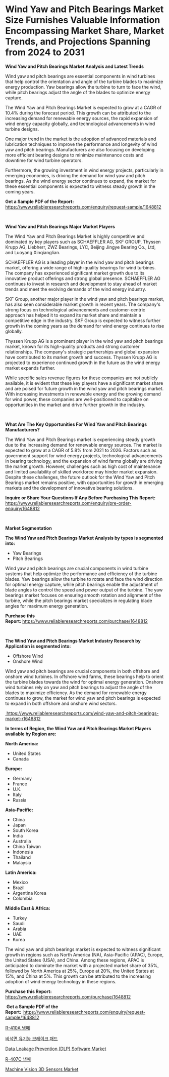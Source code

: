 <p><h1>Wind Yaw and Pitch Bearings Market Size Furnishes Valuable Information Encompassing Market Share, Market Trends, and Projections Spanning from 2024 to 2031</h1></p><p><strong>Wind Yaw and Pitch Bearings Market Analysis and Latest Trends</strong></p>
<p><p>Wind yaw and pitch bearings are essential components in wind turbines that help control the orientation and angle of the turbine blades to maximize energy production. Yaw bearings allow the turbine to turn to face the wind, while pitch bearings adjust the angle of the blades to optimize energy capture.</p><p>The Wind Yaw and Pitch Bearings Market is expected to grow at a CAGR of 10.4% during the forecast period. This growth can be attributed to the increasing demand for renewable energy sources, the rapid expansion of wind energy capacity globally, and technological advancements in wind turbine designs.</p><p>One major trend in the market is the adoption of advanced materials and lubrication techniques to improve the performance and longevity of wind yaw and pitch bearings. Manufacturers are also focusing on developing more efficient bearing designs to minimize maintenance costs and downtime for wind turbine operators.</p><p>Furthermore, the growing investment in wind energy projects, particularly in emerging economies, is driving the demand for wind yaw and pitch bearings. As the wind energy sector continues to expand, the market for these essential components is expected to witness steady growth in the coming years.</p></p>
<p><strong>Get a Sample PDF of the Report:&nbsp;</strong> <a href="https://www.reliableresearchreports.com/enquiry/request-sample/1648812">https://www.reliableresearchreports.com/enquiry/request-sample/1648812</a></p>
<p>&nbsp;</p>
<p><strong>Wind Yaw and Pitch Bearings Major Market Players</strong></p>
<p><p>The Wind Yaw and Pitch Bearings Market is highly competitive and dominated by key players such as SCHAEFFLER AG, SKF GROUP, Thyssen Krupp AG, Liebherr, ZWZ Bearings, LYC, Beijing Jingye Bearing Co., Ltd, and Luoyang Xinqianglian.</p><p>SCHAEFFLER AG is a leading player in the wind yaw and pitch bearings market, offering a wide range of high-quality bearings for wind turbines. The company has experienced significant market growth due to its innovative product offerings and strong global presence. SCHAEFFLER AG continues to invest in research and development to stay ahead of market trends and meet the evolving demands of the wind energy industry.</p><p>SKF Group, another major player in the wind yaw and pitch bearings market, has also seen considerable market growth in recent years. The company's strong focus on technological advancements and customer-centric approach has helped it to expand its market share and maintain a competitive edge in the industry. SKF Group is expected to witness further growth in the coming years as the demand for wind energy continues to rise globally.</p><p>Thyssen Krupp AG is a prominent player in the wind yaw and pitch bearings market, known for its high-quality products and strong customer relationships. The company's strategic partnerships and global expansion have contributed to its market growth and success. Thyssen Krupp AG is projected to experience continued growth in the future as the wind energy market expands further.</p><p>While specific sales revenue figures for these companies are not publicly available, it is evident that these key players have a significant market share and are poised for future growth in the wind yaw and pitch bearings market. With increasing investments in renewable energy and the growing demand for wind power, these companies are well-positioned to capitalize on opportunities in the market and drive further growth in the industry.</p></p>
<p>&nbsp;</p>
<p><strong>What Are The Key Opportunities For Wind Yaw and Pitch Bearings Manufacturers?</strong></p>
<p><p>The Wind Yaw and Pitch Bearings market is experiencing steady growth due to the increasing demand for renewable energy sources. The market is expected to grow at a CAGR of 5.8% from 2021 to 2026. Factors such as government support for wind energy projects, technological advancements in bearing technology, and the expansion of wind farms globally are driving the market growth. However, challenges such as high cost of maintenance and limited availability of skilled workforce may hinder market expansion. Despite these challenges, the future outlook for the Wind Yaw and Pitch Bearings market remains positive, with opportunities for growth in emerging markets and the development of innovative bearing solutions.</p></p>
<p><strong>Inquire or Share Your Questions If Any Before Purchasing This Report:</strong> <a href="https://www.reliableresearchreports.com/enquiry/pre-order-enquiry/1648812">https://www.reliableresearchreports.com/enquiry/pre-order-enquiry/1648812</a></p>
<p>&nbsp;</p>
<p><strong>Market Segmentation</strong></p>
<p><strong>The Wind Yaw and Pitch Bearings Market Analysis by types is segmented into:</strong></p>
<p><ul><li>Yaw Bearings</li><li>Pitch Bearings</li></ul></p>
<p><p>Wind yaw and pitch bearings are crucial components in wind turbine systems that help optimize the performance and efficiency of the turbine blades. Yaw bearings allow the turbine to rotate and face the wind direction for optimal energy capture, while pitch bearings enable the adjustment of blade angles to control the speed and power output of the turbine. The yaw bearings market focuses on ensuring smooth rotation and alignment of the turbine, while the pitch bearings market specializes in regulating blade angles for maximum energy generation.</p></p>
<p><strong>Purchase this Report:&nbsp;</strong><a href="https://www.reliableresearchreports.com/purchase/1648812">https://www.reliableresearchreports.com/purchase/1648812</a></p>
<p>&nbsp;</p>
<p><strong>The Wind Yaw and Pitch Bearings Market Industry Research by Application is segmented into:</strong></p>
<p><ul><li>Offshore Wind</li><li>Onshore Wind</li></ul></p>
<p><p>Wind yaw and pitch bearings are crucial components in both offshore and onshore wind turbines. In offshore wind farms, these bearings help to orient the turbine blades towards the wind for optimal energy generation. Onshore wind turbines rely on yaw and pitch bearings to adjust the angle of the blades to maximize efficiency. As the demand for renewable energy continues to grow, the market for wind yaw and pitch bearings is expected to expand in both offshore and onshore wind sectors.</p></p>
<p><a href="https://www.reliableresearchreports.com/wind-yaw-and-pitch-bearings-market-r1648812">&nbsp;https://www.reliableresearchreports.com/wind-yaw-and-pitch-bearings-market-r1648812</a></p>
<p><strong>In terms of Region, the Wind Yaw and Pitch Bearings Market Players available by Region are:</strong></p>
<p>
    <p> <strong> North America: </strong>
        <ul>
            <li>United States</li>
            <li>Canada</li>
        </ul>
        </p> 
    <p> <strong> Europe: </strong>
        <ul>
            <li>Germany</li>
            <li>France</li>
            <li>U.K.</li>
            <li>Italy</li>
            <li>Russia</li>
        </ul>
        </p> 
    <p> <strong> Asia-Pacific: </strong>
        <ul>
            <li>China</li>
            <li>Japan</li>
            <li>South Korea</li>
            <li>India</li>
            <li>Australia</li>
            <li>China Taiwan</li>
            <li>Indonesia</li>
            <li>Thailand</li>
            <li>Malaysia</li>
        </ul>
        </p> 
    <p> <strong> Latin America: </strong>
        <ul>
            <li>Mexico</li>
            <li>Brazil</li>
            <li>Argentina Korea</li>
            <li>Colombia</li>
        </ul>
        </p> 
    <p> <strong> Middle East & Africa: </strong>
        <ul>
            <li>Turkey</li>
            <li>Saudi</li>
            <li>Arabia</li>
            <li>UAE</li>
            <li>Korea</li>
        </ul>
    </p>
    </p>
<p><p>The wind yaw and pitch bearings market is expected to witness significant growth in regions such as North America (NA), Asia-Pacific (APAC), Europe, the United States (USA), and China. Among these regions, APAC is anticipated to dominate the market with a projected market share of 35%, followed by North America at 25%, Europe at 20%, the United States at 15%, and China at 5%. This growth can be attributed to the increasing adoption of wind energy technology in these regions.</p></p>
<p><strong>Purchase this Report: </strong><a href="https://www.reliableresearchreports.com/purchase/1648812">https://www.reliableresearchreports.com/purchase/1648812</a></p>
<p>&nbsp;<strong>Get a Sample PDF of the Report:&nbsp;&nbsp;</strong><a href="https://www.reliableresearchreports.com/enquiry/request-sample/1648812">https://www.reliableresearchreports.com/enquiry/request-sample/1648812</a></p>
<p><strong></strong></p>
<p><p><a href="https://github.com/raap8632/Market-Research-Report-List-1/blob/main/2569917103819.md">R-410A 냉매</a></p><p><a href="https://medium.com/@conormarvin1936/%EB%B9%84%EC%84%B8%EB%A9%98%ED%8A%B8-%EC%9C%A0%EA%B8%B0-%EB%B8%8C%EB%A0%88%EC%9D%B4%ED%81%AC-%ED%8C%A8%EB%93%9C-%EC%8B%9C%EC%9E%A5-%EA%B7%9C%EB%AA%A8%EB%8A%94-%EC%A0%84-%EC%84%B8%EA%B3%84-%EC%82%B0%EC%97%85%EC%97%90%EC%84%9C-%EC%B5%9C%EC%A0%81%EC%9D%98-%EB%A7%88%EC%BC%80%ED%8C%85-%EC%B1%84%EB%84%90%EC%9D%84-%EB%B3%B4%EC%97%AC%EC%A4%8D%EB%8B%88%EB%8B%A4-9601c21176b7">비석면 유기농 브레이크 패드</a></p><p><a href="https://github.com/angelajermaine/Market-Research-Report-List-3/blob/main/data-leakage-prevention-dlp-software-market.md">Data Leakage Prevention (DLP) Software Market</a></p><p><a href="https://github.com/vanessagrant665567/Market-Research-Report-List-1/blob/main/7221075103820.md">R-407C 냉매</a></p><p><a href="https://issuu.com/reportprime-2/docs/machine-vision-3d-sensors-market-size-2030.pptx">Machine Vision 3D Sensors Market</a></p></p>